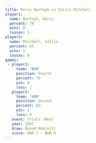 ```yaml
---
title: Kerry Burtnyk vs Collin Mitchell
player1:                
  name: Burtnyk, Kerry  
  percent: 79           
  wins: 0               
  losses: 1             
player2:                
  name: Mitchell, Collin
  percent: 83           
  wins: 1               
  losses: 0             
games:
 - player1:          
     team: 'BUR'     
     position: Fourth
     percent: 79     
     win: 0          
     loss: 1         
   player2:          
     team: 'HAR'     
     position: Second
     percent: 83     
     win: 1          
     loss: 0         
   event: Trials (Men) 
   year: 1997          
   draw: Round Robin(1)
   score: HAR 7 - BUR 6
---
```


